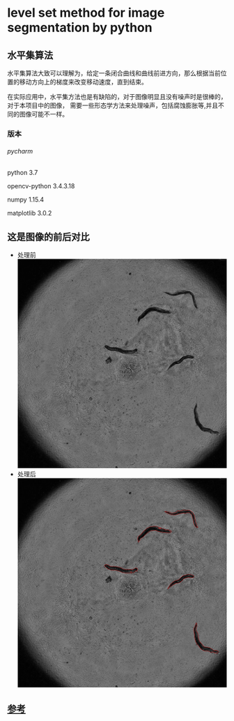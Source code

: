 # level set method for image segmentation by python
## 水平集算法
水平集算法大致可以理解为，给定一条闭合曲线和曲线前进方向，那么根据当前位置的移动方向上的梯度来改变移动速度，直到结束。

在实际应用中，水平集方法也是有缺陷的，对于图像明显且没有噪声时是很棒的，对于本项目中的图像，
需要一些形态学方法来处理噪声，包括腐蚀膨胀等,并且不同的图像可能不一样。

### 版本

###### pycharm 



python 3.7



opencv-python 3.4.3.18



numpy 1.15.4



matplotlib 3.0.2


## 这是图像的前后对比
* 处理前
![old](./images/200.png)
* 处理后
![new](./level200.png)

## [参考](https://blog.csdn.net/a553654745/article/details/45500803)